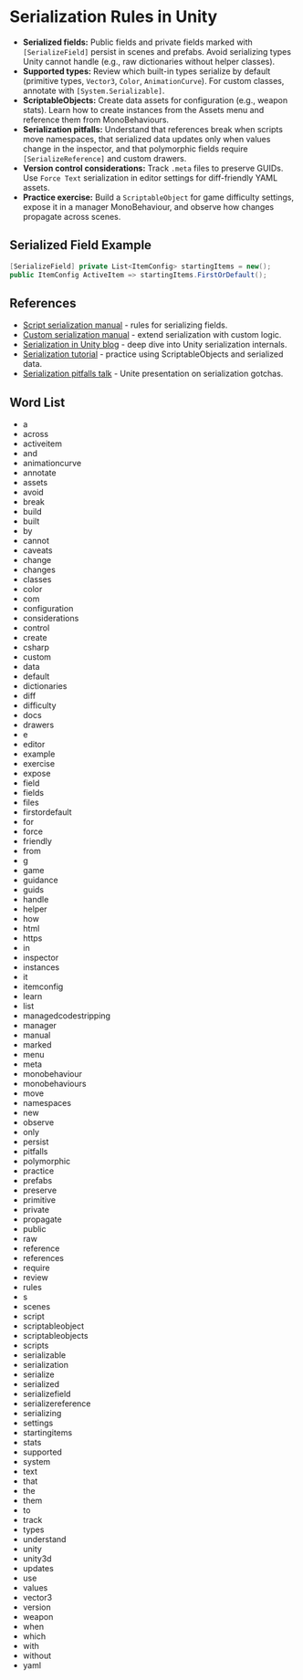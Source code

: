 # Serialization Rules in Unity
- **Serialized fields:** Public fields and private fields marked with `[SerializeField]` persist in scenes and prefabs. Avoid serializing types Unity cannot handle (e.g., raw dictionaries without helper classes).
- **Supported types:** Review which built-in types serialize by default (primitive types, `Vector3`, `Color`, `AnimationCurve`). For custom classes, annotate with `[System.Serializable]`.
- **ScriptableObjects:** Create data assets for configuration (e.g., weapon stats). Learn how to create instances from the Assets menu and reference them from MonoBehaviours.
- **Serialization pitfalls:** Understand that references break when scripts move namespaces, that serialized data updates only when values change in the inspector, and that polymorphic fields require `[SerializeReference]` and custom drawers.
- **Version control considerations:** Track `.meta` files to preserve GUIDs. Use `Force Text` serialization in editor settings for diff-friendly YAML assets.
- **Practice exercise:** Build a `ScriptableObject` for game difficulty settings, expose it in a manager MonoBehaviour, and observe how changes propagate across scenes.

## Serialized Field Example
```csharp
[SerializeField] private List<ItemConfig> startingItems = new();
public ItemConfig ActiveItem => startingItems.FirstOrDefault();
```






## References
- [Script serialization manual](https://docs.unity3d.com/Manual/script-Serialization.html) - rules for serializing fields.
- [Custom serialization manual](https://docs.unity3d.com/Manual/script-Serialization-Custom.html) - extend serialization with custom logic.
- [Serialization in Unity blog](https://blog.unity.com/engine-platform/serialization-in-unity) - deep dive into Unity serialization internals.
- [Serialization tutorial](https://learn.unity.com/tutorial/scriptable-objects-and-serialization) - practice using ScriptableObjects and serialized data.
- [Serialization pitfalls talk](https://www.youtube.com/watch?v=8-ZH0BzozsE) - Unite presentation on serialization gotchas.
## Word List
- a
- across
- activeitem
- and
- animationcurve
- annotate
- assets
- avoid
- break
- build
- built
- by
- cannot
- caveats
- change
- changes
- classes
- color
- com
- configuration
- considerations
- control
- create
- csharp
- custom
- data
- default
- dictionaries
- diff
- difficulty
- docs
- drawers
- e
- editor
- example
- exercise
- expose
- field
- fields
- files
- firstordefault
- for
- force
- friendly
- from
- g
- game
- guidance
- guids
- handle
- helper
- how
- html
- https
- in
- inspector
- instances
- it
- itemconfig
- learn
- list
- managedcodestripping
- manager
- manual
- marked
- menu
- meta
- monobehaviour
- monobehaviours
- move
- namespaces
- new
- observe
- only
- persist
- pitfalls
- polymorphic
- practice
- prefabs
- preserve
- primitive
- private
- propagate
- public
- raw
- reference
- references
- require
- review
- rules
- s
- scenes
- script
- scriptableobject
- scriptableobjects
- scripts
- serializable
- serialization
- serialize
- serialized
- serializefield
- serializereference
- serializing
- settings
- startingitems
- stats
- supported
- system
- text
- that
- the
- them
- to
- track
- types
- understand
- unity
- unity3d
- updates
- use
- values
- vector3
- version
- weapon
- when
- which
- with
- without
- yaml
